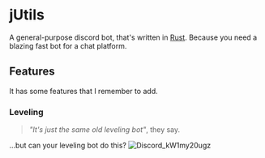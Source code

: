 # jUtils
A general-purpose discord bot, that's written in [Rust](https://www.rust-lang.org/). Because you need a blazing fast bot for a chat platform.

## Features
It has some features that I remember to add.
### Leveling
> *"It's just the same old leveling bot"*, they say.

...but can your leveling bot do this?
![Discord_kW1my20ugz](https://github.com/user-attachments/assets/595d193e-7ca1-43f3-a743-497cdabf2718)
